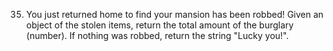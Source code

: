 35. You just returned home to find your mansion has been robbed! Given an object of the stolen items, return the total amount of the burglary (number). If nothing was robbed, return the string "Lucky you!".
